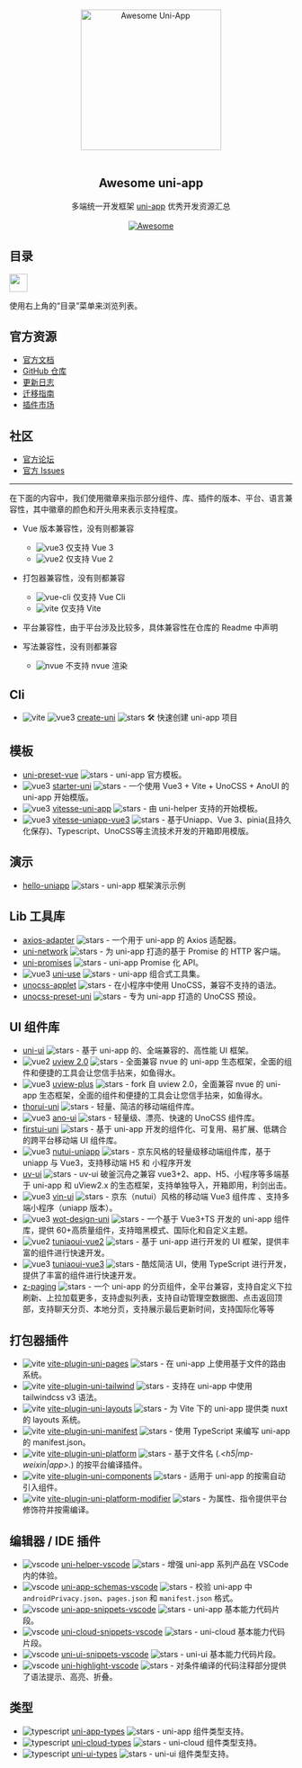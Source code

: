 <p align="center">
  <br>
  <img width="250" src="./assets/logo.svg" alt="Awesome Uni-App">
  <br>
  <br>
</p>

<h2 align='center'>Awesome uni-app</h2>

<p align='center'>
多端统一开发框架 <a href='https://github.com/dcloudio/uni-app'>uni-app</a> 优秀开发资源汇总
<br><br>
<a href='https://github.com/sindresorhus/awesome'>
<img src='https://cdn.rawgit.com/sindresorhus/awesome/d7305f38d29fed78fa85652e3a63e154dd8e8829/media/badge.svg' alt='Awesome'>
</a>
</p>

## 目录

<img src="https://user-images.githubusercontent.com/11247099/112722104-819b8a80-8f42-11eb-82f5-dfc2dd5d8a77.png" height="32" />

使用右上角的“目录”菜单来浏览列表。

## 官方资源

- [官方文档](https://uniapp.dcloud.io/)
- [GitHub 仓库](https://github.com/dcloudio/uni-app)
- [更新日志](https://uniapp.dcloud.net.cn/release-note-alpha.html)
- [迁移指南](https://uniapp.dcloud.net.cn/translate.html)
- [插件市场](https://ext.dcloud.net.cn/)

## 社区

- [官方论坛](https://ask.dcloud.net.cn/explore/category-12)
- [官方 Issues](https://github.com/dcloudio/uni-app/issues)

---

[vue3]: https://img.shields.io/badge/-3-35495e?logo=vue.js
[vue2]: https://img.shields.io/badge/-2-35495e?logo=vue.js
[vite]: https://img.shields.io/badge/-Vite-646CFF
[vue-cli]: https://img.shields.io/badge/-Vue%20Cli-3eb782
[nvue]: https://img.shields.io/badge/-!NVue-ff0000
[vscode]: https://img.shields.io/badge/-VSCode-3c7fba?logo=visual-studio-code
[typescript]: https://img.shields.io/npm/types/typescript

在下面的内容中，我们使用徽章来指示部分组件、库、插件的版本、平台、语言兼容性，其中徽章的颜色和开头用来表示支持程度。

- Vue 版本兼容性，没有则都兼容

  - ![vue3] 仅支持 Vue 3
  - ![vue2] 仅支持 Vue 2

- 打包器兼容性，没有则都兼容
  - ![vue-cli] 仅支持 Vue Cli
  - ![vite] 仅支持 Vite
- 平台兼容性，由于平台涉及比较多，具体兼容性在仓库的 Readme 中声明
- 写法兼容性，没有则都兼容
  - ![nvue] 不支持 nvue 渲染

## Cli

- ![vite] ![vue3] [create-uni](https://github.com/uni-helper/create-uni) ![stars](https://img.shields.io/github/stars/uni-helper/create-uni) 🛠️ 快速创建 uni-app 项目

## 模板

- [uni-preset-vue](https://github.com/dcloudio/uni-preset-vue) ![stars](https://img.shields.io/github/stars/dcloudio/uni-preset-vue) - uni-app 官方模板。
- ![vue3] [starter-uni](https://github.com/zguolee/starter-uni) ![stars](https://img.shields.io/github/stars/zguolee/starter-uni) - 一个使用 Vue3 + Vite + UnoCSS + AnoUI 的 uni-app 开始模版。
- ![vue3] [vitesse-uni-app](https://github.com/uni-helper/vitesse-uni-app) ![stars](https://img.shields.io/github/stars/uni-helper/vitesse-uni-app) - 由 uni-helper 支持的开始模板。
- ![vue3] [vitesse-uniapp-vue3](https://github.com/sunpm/vitesse-uniapp-vue3) ![stars](https://img.shields.io/github/stars/sunpm/vitesse-uniapp-vue3) - 基于Uniapp、Vue 3、pinia(且持久化保存)、Typescript、UnoCSS等主流技术开发的开箱即用模版。

## 演示

- [hello-uniapp](https://github.com/dcloudio/hello-uniapp) ![stars](https://img.shields.io/github/stars/dcloudio/hello-uniapp) - uni-app 框架演示示例

## Lib 工具库

- [axios-adapter](https://github.com/uni-helper/axios-adapter) ![stars](https://img.shields.io/github/stars/uni-helper/axios-adapter) - 一个用于 uni-app 的 Axios 适配器。
- [uni-network](https://github.com/uni-helper/uni-network) ![stars](https://img.shields.io/github/stars/uni-helper/uni-network) - 为 uni-app 打造的基于 Promise 的 HTTP 客户端。
- [uni-promises](https://github.com/uni-helper/uni-promises) ![stars](https://img.shields.io/github/stars/uni-helper/uni-promises) - uni-app Promise 化 API。
- ![vue3] [uni-use](https://github.com/uni-helper/uni-use) ![stars](https://img.shields.io/github/stars/uni-helper/uni-use) - uni-app 组合式工具集。
- [unocss-applet](https://github.com/unocss-applet/unocss-applet) ![stars](https://img.shields.io/github/stars/unocss-applet/unocss-applet) - 在小程序中使用 UnoCSS，兼容不支持的语法。
- [unocss-preset-uni](https://github.com/uni-helper/unocss-preset-uni) ![stars](https://img.shields.io/github/stars/uni-helper/unocss-preset-uni) - 专为 uni-app 打造的 UnoCSS 预设。

## UI 组件库

- [uni-ui](https://github.com/dcloudio/uni-ui) ![stars](https://img.shields.io/github/stars/dcloudio/uni-ui) - 基于 uni-app 的、全端兼容的、高性能 UI 框架。
- ![vue2] [uview 2.0](https://github.com/umicro/uView2.0) ![stars](https://img.shields.io/github/stars/umicro/uView2.0) - 全面兼容 nvue 的 uni-app 生态框架，全面的组件和便捷的工具会让您信手拈来，如鱼得水。
- ![vue3] [uview-plus](https://github.com/ijry/uview-plus) ![stars](https://img.shields.io/github/stars/ijry/uview-plus) - fork 自 uview 2.0，全面兼容 nvue 的 uni-app 生态框架，全面的组件和便捷的工具会让您信手拈来，如鱼得水。
- [thorui-uni](https://github.com/dingyong0214/ThorUI-uniapp) ![stars](https://img.shields.io/github/stars/dingyong0214/ThorUI-uniapp) - 轻量、简洁的移动端组件库。
- ![vue3] [ano-ui](https://github.com/ano-ui/ano-ui) ![stars](https://img.shields.io/github/stars/ano-ui/ano-ui) - 轻量级、漂亮、快速的 UnoCSS 组件库。
- [firstui-uni](https://github.com/FirstUI/FirstUI) ![stars](https://img.shields.io/github/stars/FirstUI/FirstUI) - 基于 uni-app 开发的组件化、可复用、易扩展、低耦合的跨平台移动端 UI 组件库。
- ![vue3] [nutui-uniapp](https://github.com/nutui-uniapp/nutui-uniapp) ![stars](https://img.shields.io/github/stars/nutui-uniapp/nutui-uniapp) - 京东风格的轻量级移动端组件库，基于 uniapp 与 Vue3，支持移动端 H5 和 小程序开发
- [uv-ui](https://github.com/climblee/uv-ui) ![stars](https://img.shields.io/github/stars/climblee/uv-ui) - uv-ui 破釜沉舟之兼容 vue3+2、app、H5、小程序等多端基于 uni-app 和 uView2.x 的生态框架，支持单独导入，开箱即用，利剑出击。
- ![vue3] [vin-ui](https://github.com/vingogo/vin-ui) ![stars](https://img.shields.io/github/stars/vingogo/vin-ui) - 京东（nutui）风格的移动端 Vue3 组件库 、支持多端小程序（uniapp 版本）。
- ![vue3] [wot-design-uni](https://github.com/Moonofweisheng/wot-design-uni) ![stars](https://img.shields.io/github/stars/Moonofweisheng/wot-design-uni) - 一个基于 Vue3+TS 开发的 uni-app 组件库，提供 60+高质量组件，支持暗黑模式、国际化和自定义主题。
- ![vue2] [tuniaoui-vue2](https://github.com/ahua666/tuniaoUI) ![stars](https://img.shields.io/github/stars/ahua666/tuniaoUI) - 基于 uni-app 进行开发的 UI 框架，提供丰富的组件进行快速开发。
- ![vue3] [tuniaoui-vue3](https://github.com/tuniaoTech/tuniaoui-rc-vue3-uniapp) ![stars](https://img.shields.io/github/stars/tuniaoTech/tuniaoui-rc-vue3-uniapp) - 酷炫简洁 UI，使用 TypeScript 进行开发，提供了丰富的组件进行快速开发。
- [z-paging](https://github.com/SmileZXLee/uni-z-paging) ![stars](https://img.shields.io/github/stars/SmileZXLee/uni-z-paging) - 一个 uni-app 的分页组件，全平台兼容，支持自定义下拉刷新、上拉加载更多，支持虚拟列表，支持自动管理空数据图、点击返回顶部，支持聊天分页、本地分页，支持展示最后更新时间，支持国际化等等

## 打包器插件

- ![vite] [vite-plugin-uni-pages](https://github.com/uni-helper/vite-plugin-uni-pages) ![stars](https://img.shields.io/github/stars/uni-helper/vite-plugin-uni-pages) - 在 uni-app 上使用基于文件的路由系统。
- ![vite] [vite-plugin-uni-tailwind](https://github.com/uni-helper/vite-plugin-uni-tailwind) ![stars](https://img.shields.io/github/stars/uni-helper/vite-plugin-uni-tailwind) - 支持在 uni-app 中使用 tailwindcss v3 语法。
- ![vite] [vite-plugin-uni-layouts](https://github.com/uni-helper/vite-plugin-uni-layouts) ![stars](https://img.shields.io/github/stars/uni-helper/vite-plugin-uni-layouts) - 为 Vite 下的 uni-app 提供类 nuxt 的 layouts 系统。
- ![vite] [vite-plugin-uni-manifest](https://github.com/uni-helper/vite-plugin-uni-manifest) ![stars](https://img.shields.io/github/stars/uni-helper/vite-plugin-uni-manifest) - 使用 TypeScript 来编写 uni-app 的 manifest.json。
- ![vite] [vite-plugin-uni-platform](https://github.com/uni-helper/vite-plugin-uni-platform) ![stars](https://img.shields.io/github/stars/uni-helper/vite-plugin-uni-platform) - 基于文件名 (_.<h5|mp-weixin|app>._) 的按平台编译插件。
- ![vite] [vite-plugin-uni-components](https://github.com/uni-helper/vite-plugin-uni-components) ![stars](https://img.shields.io/github/stars/uni-helper/vite-plugin-uni-components) - 适用于 uni-app 的按需自动引入组件。
- ![vite] [vite-plugin-uni-platform-modifier](https://github.com/uni-helper/vite-plugin-uni-platform-modifier) ![stars](https://img.shields.io/github/stars/uni-helper/vite-plugin-uni-platform-modifier) - 为属性、指令提供平台修饰符并按需编译。

## 编辑器 / IDE 插件

- ![vscode] [uni-helper-vscode](https://github.com/uni-helper/uni-helper-vscode) ![stars](https://img.shields.io/github/stars/uni-helper/uni-helper-vscode) - 增强 uni-app 系列产品在 VSCode 内的体验。
- ![vscode] [uni-app-schemas-vscode](https://github.com/uni-helper/uni-app-schemas-vscode) ![stars](https://img.shields.io/github/stars/uni-helper/uni-app-schemas-vscode) - 校验 uni-app 中 `androidPrivacy.json`、`pages.json` 和 `manifest.json` 格式。
- ![vscode] [uni-app-snippets-vscode](https://github.com/uni-helper/uni-app-snippets-vscode) ![stars](https://img.shields.io/github/stars/uni-helper/uni-app-snippets-vscode) - uni-app 基本能力代码片段。
- ![vscode] [uni-cloud-snippets-vscode](https://github.com/uni-helper/uni-cloud-snippets-vscode) ![stars](https://img.shields.io/github/stars/uni-helper/uni-cloud-snippets-vscode) - uni-cloud 基本能力代码片段。
- ![vscode] [uni-ui-snippets-vscode](https://github.com/uni-helper/uni-ui-snippets-vscode) ![stars](https://img.shields.io/github/stars/uni-helper/uni-ui-snippets-vscode) - uni-ui 基本能力代码片段。
- ![vscode] [uni-highlight-vscode](https://github.com/uni-helper/uni-highlight-vscode) ![stars](https://img.shields.io/github/stars/uni-helper/uni-highlight-vscode) - 对条件编译的代码注释部分提供了语法提示、高亮、折叠。

## 类型

- ![typescript] [uni-app-types](https://github.com/uni-helper/uni-app-types) ![stars](https://img.shields.io/github/stars/uni-helper/uni-app-types) - uni-app 组件类型支持。
- ![typescript] [uni-cloud-types](https://github.com/uni-helper/uni-cloud-types) ![stars](https://img.shields.io/github/stars/uni-helper/uni-cloud-types) - uni-cloud 组件类型支持。
- ![typescript] [uni-ui-types](https://github.com/uni-helper/uni-ui-types) ![stars](https://img.shields.io/github/stars/uni-helper/uni-ui-types) - uni-ui 组件类型支持。
